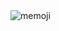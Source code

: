 
<img src="/qkrtiger/qkrtiger/raw/master/assets/memoji.gif" alt="memoji" style="max-width: 100%; display: inline-block;" data-target="animated-image.originalImage">
<!-- <a href="https://www.gitanimals.org/en_US?utm_medium=image&utm_source=qkrtiger&utm_content=farm">
<img
  src="https://render.gitanimals.org/farms/qkrtiger"
  width="900"
  height="300"
/>
</a>
 -->
